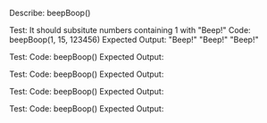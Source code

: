<!-- README -->
<!-- Tests -->
Describe: beepBoop()

Test:  It should subsitute numbers containing 1 with "Beep!"
Code: beepBoop(1, 15, 123456)
Expected Output: "Beep!" "Beep!" "Beep!"

Test: 
Code: beepBoop()
Expected Output:

Test: 
Code: beepBoop()
Expected Output:

Test: 
Code: beepBoop()
Expected Output:

Test: 
Code: beepBoop()
Expected Output:

<!-- Prompt -->
